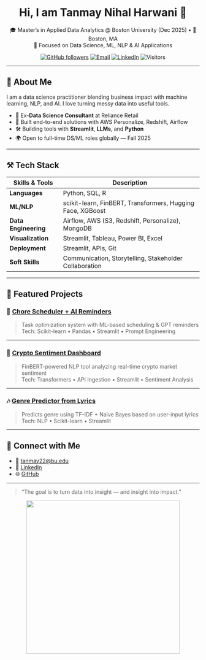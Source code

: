 <!-- Profile README for Tanmay Harwani (github.com/Tanmay-Harwani) -->

<h1 align="center">Hi, I am Tanmay Nihal Harwani 👋</h1>

<p align="center">
  🎓 Master’s in Applied Data Analytics @ Boston University (Dec 2025) • 📍 Boston, MA  
  <br/>
  🧠 Focused on Data Science, ML, NLP & AI Applications
</p>

<p align="center">
  <a href="https://github.com/Tanmay-Harwani"><img alt="GitHub followers" src="https://img.shields.io/github/followers/Tanmay-Harwani?style=social"></a>
  <a href="mailto:tanmay22@bu.edu"><img alt="Email" src="https://img.shields.io/badge/email-tanmay22@bu.edu-blue?style=flat-square&logo=gmail"></a>
  <a href="https://www.linkedin.com/in/tanmay-harwani/"><img alt="LinkedIn" src="https://img.shields.io/badge/LinkedIn-Connect-blue?style=flat-square&logo=linkedin"></a>
  <img alt="Visitors" src="https://komarev.com/ghpvc/?username=Tanmay-Harwani&label=Profile+Views&color=blue" />
</p>

---

## 🧠 About Me

I am a data science practitioner blending business impact with machine learning, NLP, and AI. I love turning messy data into useful tools.

- 🚀 Ex-**Data Science Consultant** at Reliance Retail
- 💬 Built end-to-end solutions with AWS Personalize, Redshift, Airflow
- 🛠️ Building tools with **Streamlit**, **LLMs**, and **Python**
- 🌍 Open to full-time DS/ML roles globally — Fall 2025

---

## ⚒️ Tech Stack

| Skills & Tools | Description |
|----------------|-------------|
| **Languages** | Python, SQL, R |
| **ML/NLP** | scikit-learn, FinBERT, Transformers, Hugging Face, XGBoost |
| **Data Engineering** | Airflow, AWS (S3, Redshift, Personalize), MongoDB |
| **Visualization** | Streamlit, Tableau, Power BI, Excel |
| **Deployment** | Streamlit, APIs, Git |
| **Soft Skills** | Communication, Storytelling, Stakeholder Collaboration |

---

## 🚀 Featured Projects

### 🧹 [Chore Scheduler + AI Reminders](https://github.com/Tanmay-Harwani)
> Task optimization system with ML-based scheduling & GPT reminders  
Tech: Scikit-learn • Pandas • Streamlit • Prompt Engineering

---

### 🧠 [Crypto Sentiment Dashboard](https://github.com/Tanmay-Harwani)
> FinBERT-powered NLP tool analyzing real-time crypto market sentiment  
Tech: Transformers • API Ingestion • Streamlit • Sentiment Analysis

---

### 🎶 [Genre Predictor from Lyrics](https://github.com/Tanmay-Harwani)
> Predicts genre using TF-IDF + Naive Bayes based on user-input lyrics  
Tech: NLP • Scikit-learn • Streamlit

---

## 🤝 Connect with Me

- 📧 [tanmay22@bu.edu](mailto:tanmay22@bu.edu)  
- 🔗 [LinkedIn](https://www.linkedin.com/in/tanmay-harwani/)  
- 🌐 [GitHub](https://github.com/Tanmay-Harwani)

---

> “The goal is to turn data into insight — and insight into impact.”

<p align="center">
  <img src="https://media.giphy.com/media/qgQUggAC3Pfv687qPC/giphy.gif" width="400" />
</p>

